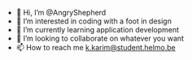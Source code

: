 - 👋 Hi, I’m @AngryShepherd
- 👀 I’m interested in coding with a foot in design
- 🌱 I’m currently learning application development
- 💞️ I’m looking to collaborate on whatever you want
- 📫 How to reach me k.karim@student.helmo.be
